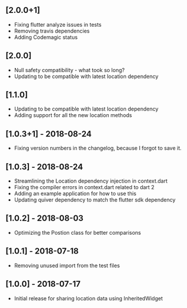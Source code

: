## [2.0.0+1]

* Fixing flutter analyze issues in tests
* Removing travis dependencies
* Adding Codemagic status

## [2.0.0]

* Null safety compatibility - what took so long?
* Updating to be compatible with latest location dependency

## [1.1.0]

* Updating to be compatible with latest location dependency
* Adding support for all the new location methods

## [1.0.3+1] - 2018-08-24

* Fixing version numbers in the changelog, because I forgot to save it.

## [1.0.3] - 2018-08-24

* Streamlining the Location dependency injection in context.dart
* Fixing the compiler errors in context.dart related to dart 2
* Adding an example application for how to use this
* Updating quiver dependency to match the flutter sdk dependency

## [1.0.2] - 2018-08-03

* Optimizing the Postion class for better comparisons

## [1.0.1] - 2018-07-18

* Removing unused import from the test files

## [1.0.0] - 2018-07-17

* Initial release for sharing location data using InheritedWidget
